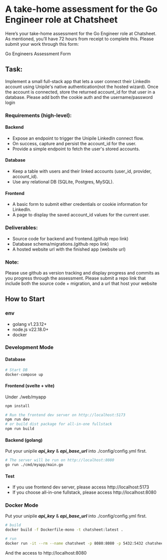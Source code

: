 # A take-home assessment for the Go Engineer role at Chatsheet
Here’s your take-home assessment for the Go Engineer role at Chatsheet. As mentioned, you’ll have 72 hours from receipt to complete this. Please submit your work through this form:

Go Engineers Assessment Form

## Task:
Implement a small full-stack app that lets a user connect their LinkedIn account using Unipile's native authentication(not the hosted wizard). Once the account is connected, store the returned account_id for that user in a database. Please add both the cookie auth and the username/password login

### Requirements (high-level):
#### Backend
- Expose an endpoint to trigger the Unipile LinkedIn connect flow.
- On success, capture and persist the account_id for the user.
- Provide a simple endpoint to fetch the user's stored accounts.
  
#### Database
- Keep a table with users and their linked accounts (user_id, provider, account_id).
- Use any relational DB (SQLite, Postgres, MySQL).

#### Frontend
- A basic form to submit either credentials or cookie information for LinkedIn.
- A page to display the saved account_id values for the current user.

### Deliverables:
- Source code for backend and frontend.(github repo link)
- Database schema/migrations.(github repo link)
- A hosted website url with the finished app (website url)

### Note:
Please use github as version tracking and display progress and commits as you progress through the assessment. Please submit a repo link that include both the source code + migration, and a url that host your website


## How to Start
### env
- golang v1.23.12+
- node.js v22.18.0+
- docker

### Development Mode
#### Database
```bash
# Start DB
docker-compose up
```

#### Frontend (svelte + vite)
Under ./web/myapp
```bash
npm install

# Run the frontend dev server on http://localhost:5173
npm run dev
# or build dist package for all-in-one fullstack
npm run build
```

#### Backend (golang)
Put your unipile ***api_key*** & ***api_base_url*** into ./config/config.yml first.
```bash
# The server will be run on http://localhost:8080
go run ./cmd/myapp/main.go
```

#### Test
- If you use frontend dev server, please access http://localhost:5173
- If you choose all-in-one fullstack, please access http://localhost:8080

### Docker Mode
Put your unipile ***api_key*** & ***api_base_url*** into ./config/config.yml first.
```bash
# build
docker build -f Dockerfile-mono -t chatsheet:latest .

# run
docker run -it --rm --name chatsheet -p 8080:8080 -p 5432:5432 chatsheet:latest
```
And the access to http://localhost:8080
